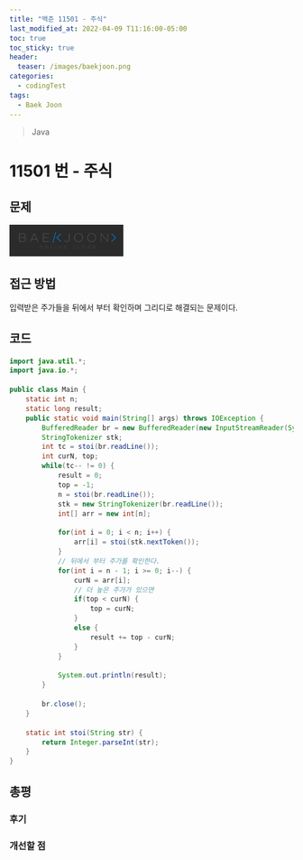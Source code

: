 ```yaml
---
title: "백준 11501 - 주식"
last_modified_at: 2022-04-09 T11:16:00-05:00
toc: true
toc_sticky: true
header:
  teaser: /images/baekjoon.png
categories:
  - codingTest
tags:
  - Baek Joon
---
```


> Java

# 11501 번 - 주식

## 문제

[<img src="/images/baekjoon.png" width="40%" height="40%">](https://www.acmicpc.net/problem/11501)

## 접근 방법

입력받은 주가들을 뒤에서 부터 확인하며 그리디로 해결되는 문제이다.

## 코드

```java
import java.util.*;
import java.io.*;

public class Main {
	static int n;
	static long result;
	public static void main(String[] args) throws IOException {
		BufferedReader br = new BufferedReader(new InputStreamReader(System.in));
    	StringTokenizer stk;
    	int tc = stoi(br.readLine());
    	int curN, top;
    	while(tc-- != 0) {
    		result = 0;
    		top = -1;
    		n = stoi(br.readLine());
    		stk = new StringTokenizer(br.readLine());
    		int[] arr = new int[n];

    		for(int i = 0; i < n; i++) {
    			arr[i] = stoi(stk.nextToken());
    		}
			// 뒤에서 부터 주가를 확인한다.
    		for(int i = n - 1; i >= 0; i--) {
    			curN = arr[i];
				// 더 높은 주가가 있으면
    			if(top < curN) {
    				top = curN;
    			}
    			else {
    				result += top - curN;
    			}
    		}

    		System.out.println(result);
    	}

    	br.close();
	}

	static int stoi(String str) {
    	return Integer.parseInt(str);
    }
}
```

## 총평

### 후기

### 개선할 점
